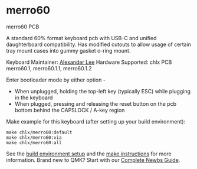 # merro60

merro60 PCB

A standard 60% format keyboard pcb with USB-C and unified daughterboard compatibility.
Has modified cutouts to allow usage of certain tray mount cases into gummy gasket o-ring mount.

Keyboard Maintainer: [Alexander Lee](https://github.com/gaclee3b)
Hardware Supported: chlx PCB merro60.1, merro60.1.1, merro60.1.2

Enter bootloader mode by either option -
- When unplugged, holding the top-left key (typically ESC) while plugging in the keyboard
- When plugged, pressing and releasing the reset button on the pcb bottom behind the CAPSLOCK / A-key region

Make example for this keyboard (after setting up your build environment):

    make chlx/merro60:default
    make chlx/merro60:via
    make chlx/merro60:all

See the [build environment setup](https://docs.qmk.fm/#/getting_started_build_tools) and the [make instructions](https://docs.qmk.fm/#/getting_started_make_guide) for more information. Brand new to QMK? Start with our [Complete Newbs Guide](https://docs.qmk.fm/#/newbs).

